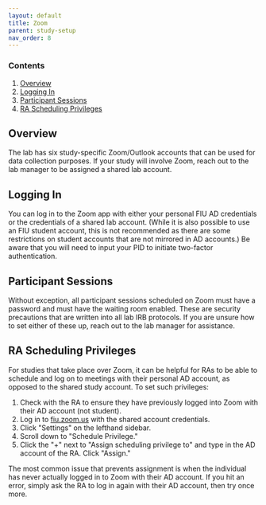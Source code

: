 ```yaml
---
layout: default
title: Zoom
parent: study-setup
nav_order: 8
---
```


### Contents
1. [Overview](#overview)
2. [Logging In](#logging-in)
3. [Participant Sessions](#participant-sessions)
4. [RA Scheduling Privileges](#ra-scheduling-privileges)



## Overview
The lab has six study-specific Zoom/Outlook accounts that can be used for data collection purposes. If your study will involve Zoom, reach out to the lab manager to be assigned a shared lab account.


## Logging In
You can log in to the Zoom app with either your personal FIU AD credentials or the credentials of a shared lab account. (While it is also possible to use an FIU student account, this is not recommended as there are some restrictions on student accounts that are not mirrored in AD accounts.) Be aware that you will need to input your PID to initiate two-factor authentication.


## Participant Sessions
Without exception, all participant sessions scheduled on Zoom must have a password and must have the waiting room enabled. These are security precautions that are written into all lab IRB protocols. If you are unsure how to set either of these up, reach out to the lab manager for assistance.


## RA Scheduling Privileges
For studies that take place over Zoom, it can be helpful for RAs to be able to schedule and log on to meetings with their personal AD account, as opposed to the shared study account. To set such privileges:

1. Check with the RA to ensure they have previously logged into Zoom with their AD account (not student).
2. Log in to [fiu.zoom.us](https://fiu.zoom.us) with the shared account credentials.
3. Click "Settings" on the lefthand sidebar.
4. Scroll down to "Schedule Privilege."
5. Click the "+" next to "Assign scheduling privilege to" and type in the AD account of the RA. Click "Assign."

The most common issue that prevents assignment is when the individual has never actually logged in to Zoom with their AD account. If you hit an error, simply ask the RA to log in again with their AD account, then try once more.